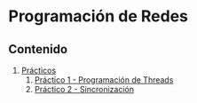 # Programación de Redes

## Contenido

1. [Prácticos](practicos/)
    1. [Práctico 1 - Programación de Threads](practicos/practico-1)
    2. [Práctico 2 - Sincronización](practicos/practico-2)
